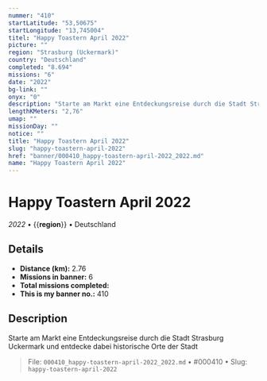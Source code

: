 ```yaml
---
nummer: "410"
startLatitude: "53,50675"
startLongitude: "13,745004"
titel: "Happy Toastern April 2022"
picture: ""
region: "Strasburg (Uckermark)"
country: "Deutschland"
completed: "8.694"
missions: "6"
date: "2022"
bg-link: ""
onyx: "0"
description: "Starte am Markt eine Entdeckungsreise durch die Stadt Strasburg Uckermark und entdecke dabei historische Orte der Stadt"
lengthKMeters: "2,76"
umap: ""
missionDay: ""
notice: ""
title: "Happy Toastern April 2022"
slug: "happy-toastern-april-2022"
href: "banner/000410_happy-toastern-april-2022_2022.md"
name: "Happy Toastern April 2022"
---
```

# Happy Toastern April 2022

*2022* • {{__region__}} • Deutschland





## Details
- **Distance (km):** 2.76
- **Missions in banner:** 6
- **Total missions completed:** 
- **This is my banner no.:** 410



## Description
Starte am Markt eine Entdeckungsreise durch die Stadt Strasburg Uckermark und entdecke dabei historische Orte der Stadt




> File: `000410_happy-toastern-april-2022_2022.md` • #000410 • Slug: `happy-toastern-april-2022`
